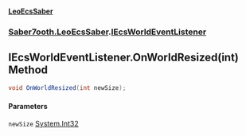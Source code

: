 #### [LeoEcsSaber](index.md 'index')
### [Saber7ooth.LeoEcsSaber](Saber7ooth.LeoEcsSaber.md 'Saber7ooth.LeoEcsSaber').[IEcsWorldEventListener](IEcsWorldEventListener.md 'Saber7ooth.LeoEcsSaber.IEcsWorldEventListener')

## IEcsWorldEventListener.OnWorldResized(int) Method

```csharp
void OnWorldResized(int newSize);
```
#### Parameters

<a name='Saber7ooth.LeoEcsSaber.IEcsWorldEventListener.OnWorldResized(int).newSize'></a>

`newSize` [System.Int32](https://docs.microsoft.com/en-us/dotnet/api/System.Int32 'System.Int32')